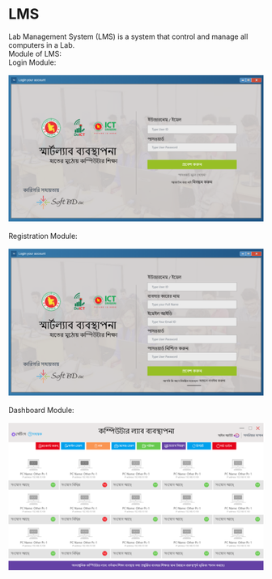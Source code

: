 # LMS
Lab Management System (LMS) is a system that control and manage all computers in a Lab.<br>
Module of LMS:<br>
Login Module:<br><br>
<img src="images/1.png"><br><br>
Registration Module:<br><br>
<img src="images/2.png"><br><br>
Dashboard Module:<br><br>
<img src="images/3.png"><br><br>

